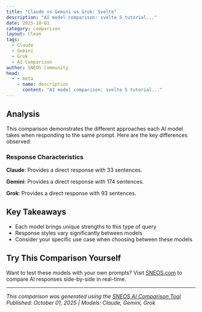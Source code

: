 ```yaml
---
title: "Claude vs Gemini vs Grok: Svelte"
description: "AI model comparison: svelte 5 tutorial..."
date: 2025-10-01
category: comparison
layout: Clean
tags:
  - Claude
  - Gemini
  - Grok
  - AI Comparison
author: SNEOS Community
head:
  - - meta
    - name: description
      content: "AI model comparison: svelte 5 tutorial..."
---
```


<ChatComparison
  title="Claude vs Gemini vs Grok: Svelte"
  prompt="svelte 5 tutorial"
  :responses='{
    "Claude": "# Svelte 5 Tutorial\n\nSvelte 5 introduces significant changes with the new runes system. Here\u0027s a comprehensive tutorial to get you started.\n\n## Table of Contents\n1. [What\u0027s New in Svelte 5](#whats-new)\n2. [Installation](#installation)\n3. [Basic Concepts](#basic-concepts)\n4. [Runes System](#runes-system)\n5. [Components](#components)\n6. [Event Handling](#event-handling)\n7. [Conditional Rendering](#conditional-rendering)\n8. [Lists and Loops](#lists-and-loops)\n9. [Stores](#stores)\n10. [Example Project](#example-project)\n\n## What\u0027s New in Svelte 5 {#whats-new}\n\n- **Runes**: New reactive system replacing \u0060let\u0060, \u0060$:\u0060, and stores\n- **Better TypeScript support**\n- **Improved performance**\n- **Simplified mental model**\n- **Enhanced developer experience**\n\n## Installation {#installation}\n\n\u0060\u0060\u0060bash\n# Create a new Svelte 5 project\nnpm create svelte@latest my-app\ncd my-app\nnpm install\nnpm run dev\n\u0060\u0060\u0060\n\n## Basic Concepts {#basic-concepts}\n\n### Simple Component\n\n\u0060\u0060\u0060svelte\n\u003C!-- App.svelte --\u003E\n\u003Cscript\u003E\n  import { state } from \u0027svelte/reactivity\u0027;\n  \n  let name = state(\u0027World\u0027);\n\u003C/script\u003E\n\n\u003Ch1\u003EHello {name.value}!\u003C/h1\u003E\n\u003Cinput bind:value={name.value} /\u003E\n\u0060\u0060\u0060\n\n## Runes System {#runes-system}\n\nRunes are the new reactive primitives in Svelte 5.\n\n### $state\n\nCreates reactive state:\n\n\u0060\u0060\u0060svelte\n\u003Cscript\u003E\n  let count = $state(0);\n  let user = $state({\n    name: \u0027John\u0027,\n    age: 30\n  });\n\u003C/script\u003E\n\n\u003Cbutton onclick={() =\u003E count\u002B\u002B}\u003E\n  Count: {count}\n\u003C/button\u003E\n\n\u003Cp\u003EUser: {user.name}, Age: {user.age}\u003C/p\u003E\n\u003Cbutton onclick={() =\u003E user.age\u002B\u002B}\u003E\n  Increase Age\n\u003C/button\u003E\n\u0060\u0060\u0060\n\n### $derived\n\nCreates computed values:\n\n\u0060\u0060\u0060svelte\n\u003Cscript\u003E\n  let count = $state(0);\n  let doubled = $derived(count * 2);\n  let message = $derived(\u0060Count is ${count}\u0060);\n\u003C/script\u003E\n\n\u003Cp\u003ECount: {count}\u003C/p\u003E\n\u003Cp\u003EDoubled: {doubled}\u003C/p\u003E\n\u003Cp\u003E{message}\u003C/p\u003E\n\u003Cbutton onclick={() =\u003E count\u002B\u002B}\u003EIncrement\u003C/button\u003E\n\u0060\u0060\u0060\n\n### $effect\n\nHandles side effects:\n\n\u0060\u0060\u0060svelte\n\u003Cscript\u003E\n  let count = $state(0);\n  \n  $effect(() =\u003E {\n    console.log(\u0060Count changed to: ${count}\u0060);\n    \n    // Cleanup function (optional)\n    return () =\u003E {\n      console.log(\u0027Cleaning up effect\u0027);\n    };\n  });\n\u003C/script\u003E\n\n\u003Cbutton onclick={() =\u003E count\u002B\u002B}\u003E\n  Count: {count}\n\u003C/button\u003E\n\u0060\u0060\u0060\n\n### $props\n\nHandles component properties:\n\n\u0060\u0060\u0060svelte\n\u003C!-- Child.svelte --\u003E\n\u003Cscript\u003E\n  let { title, count = 0, onClick } = $props();\n\u003C/script\u003E\n\n\u003Cdiv\u003E\n  \u003Ch2\u003E{title}\u003C/h2\u003E\n  \u003Cp\u003ECount: {count}\u003C/p\u003E\n  \u003Cbutton {onclick}\u003EClick me\u003C/button\u003E\n\u003C/div\u003E\n\u0060\u0060\u0060\n\n\u0060\u0060\u0060svelte\n\u003C!-- Parent.svelte --\u003E\n\u003Cscript\u003E\n  import Child from \u0027./Child.svelte\u0027;\n  \n  let count = $state(0);\n  \n  function handleClick() {\n    count\u002B\u002B;\n  }\n\u003C/script\u003E\n\n\u003CChild \n  title=\u0022My Component\u0022 \n  {count} \n  onClick={handleClick} \n/\u003E\n\u0060\u0060\u0060\n\n## Components {#components}\n\n### Component Communication\n\n\u0060\u0060\u0060svelte\n\u003C!-- Counter.svelte --\u003E\n\u003Cscript\u003E\n  let { initialValue = 0, onCountChange } = $props();\n  \n  let count = $state(initialValue);\n  \n  $effect(() =\u003E {\n    onCountChange?.(count);\n  });\n  \n  function increment() {\n    count\u002B\u002B;\n  }\n  \n  function decrement() {\n    count--;\n  }\n\u003C/script\u003E\n\n\u003Cdiv",
    "Gemini": "## Svelte 5: A Comprehensive Tutorial (with examples)\n\nSvelte 5, also known as the \u0022Runes\u0022 release, brings a significant paradigm shift to Svelte development.  It introduces a new way to manage state and reactivity, based on **runes**, which are special symbols that attach behaviors to variables. This tutorial covers the core concepts and practical applications of Svelte 5.\n\n**Why Runes?**\n\nRunes provide:\n\n*   **Explicit reactivity:**  You explicitly mark variables that should be reactive, making code easier to understand and debug.\n*   **Fine-grained control:** You have more control over when and how updates happen.\n*   **Improved performance:**  Svelte can optimize reactivity more effectively with explicit signals.\n*   **Better tooling:** The explicit nature of runes enables better IDE support and linting.\n\n**Prerequisites:**\n\n*   Basic understanding of HTML, CSS, and JavaScript.\n*   Node.js and npm (or a similar package manager) installed.\n\n**Setup:**\n\n1.  **Create a Svelte project:**\n\n    \u0060\u0060\u0060bash\n    npm create svelte@latest my-svelte-app\n    cd my-svelte-app\n    npm install\n    npm run dev\n    \u0060\u0060\u0060\n\n    Choose the \u0022skeleton project\u0022 option.\n\n2.  **Update Svelte and Vite:**\n\n    \u0060\u0060\u0060bash\n    npm install svelte@next vite@next\n    \u0060\u0060\u0060\n\n3.  **Configure \u0060svelte.config.js\u0060:**\n\n    Open \u0060svelte.config.js\u0060 and ensure the \u0060kit\u0060 config includes \u0060compilerOptions: { runes: true }\u0060.  This enables rune support.\n\n    \u0060\u0060\u0060javascript\n    import adapter from \u0027@sveltejs/adapter-auto\u0027;\n    import { vitePreprocess } from \u0027@sveltejs/vite-plugin-svelte\u0027;\n\n    /** @type {import(\u0027@sveltejs/kit\u0027).Config} */\n    const config = {\n        kit: {\n            adapter: adapter(),\n            // Override http methods in the Todo list example\n            methodOverride: {\n                allowed: [\u0027PATCH\u0027, \u0027DELETE\u0027]\n            }\n        },\n        preprocess: [vitePreprocess()],\n        compilerOptions: {\n            runes: true\n        }\n    };\n\n    export default config;\n    \u0060\u0060\u0060\n\n**Core Concepts: Runes**\n\nSvelte 5 introduces several runes. Here are the key ones:\n\n*   **\u0060$\u0060 (Dollar Sign):** This is the most fundamental rune. It\u0027s used to create **reactive variables**.  When the value of a reactive variable changes, Svelte automatically updates the parts of the component that depend on it.\n\n*   **\u0060$derived\u0060:**  Creates **derived signals**. Derived signals are automatically updated when their dependencies (other signals) change.  Think of them as computed properties.\n\n*   **\u0060$effect\u0060:**  Runs a function whenever its dependencies change. Useful for side effects like logging, DOM manipulation, or fetching data.\n\n*   **\u0060$state\u0060:** (Less frequently used directly in components, mainly for libraries) Declares a variable as stateful, allowing it to be passed to components using \u0060bind:\u0060 or \u0060let:\u0060.\n\n*   **\u0060$const\u0060:** Declares a variable whose value should not be changed after initialization.  (Note: While it prevents reassignment, the underlying value *could* still change if it\u0027s an object or array.)\n\n*   **\u0060$inspect\u0060:**  A debugging tool.  Prints the current value of a signal to the console whenever it changes.\n\n**Examples:**\n\nLet\u0027s create a simple counter component using runes:\n\n**\u0060src/routes/\u002Bpage.svelte\u0060:**\n\n\u0060\u0060\u0060svelte\n\u003Cscript\u003E\n  import { $state } from \u0027@sveltejs/svelte\u0027;\n\n  let count = $state(0);\n\n  function increment() {\n    count.set(count.get() \u002B 1);\n  }\n\n  function decrement() {\n    count.set(count.get() - 1);\n  }\n\u003C/script\u003E\n\n\u003Ch1\u003ECounter: {count.get()}\u003C/h1\u003E\n\n\u003Cbutton on:click={increment}\u003EIncrement\u003C/button\u003E\n\u003Cbutton on:click={decrement}\u003EDecrement\u003C/button\u003E\n\u0060\u0060\u0060\n\n**Explanation:**\n\n1.  **\u0060import { $state } from \u0027@sveltejs/svelte\u0027;\u0060**: Imports the \u0060$state\u0060 rune.  This rune is provided by the Svelte runtime library.\n2.  **\u0060let count = $state(0);\u0060**:  Declares a reactive variable named \u0060count\u0060 initialized to 0.  \u0060$state\u0060 takes the initial value as an argument. Critically, \u0060count\u0060 is now an object with \u0060get()\u0060 and \u0060set()\u0060 methods.\n3.  **\u0060\u003Ch1\u003ECounter: {count.get()}\u003C/h1\u003E\u0060**: Displays the current value of \u0060count\u0060.  Because count is a state variable we access it using its \u0060get\u0060 method\n4.  **\u0060count.set(count.get() \u002B 1);\u0060**:  Increments the value of \u0060count\u0060 by 1.  The \u0060.set()\u0060 method triggers reactivity. Svelte knows to update the component because \u0060count\u0060 is a reactive variable.\n\n**Derived Signals:**\n\n\u0060\u0060\u0060svelte\n\u003Cscript\u003E\n  import { $state, $derived } from \u0027@sveltejs/svelte\u0027;\n\n  let count = $state(0);\n  let doubled = $derived(count.get() * 2);\n\n  function increment() {\n    count.set(count.get() \u002B 1);\n  }\n\u003C/script\u003E\n\n\u003Ch1\u003ECounter: {count.get()}\u003C/h1\u003E\n\u003Ch2\u003EDoubled: {doubled.get()}\u003C/h2\u003E\n\n\u003Cbutton on:click={increment}\u003EIncrement\u003C/button\u003E\n\u0060\u0060\u0060\n\n**Explanation:**\n\n*   **\u0060let doubled = $derived(count.get() * 2);\u0060**: Creates a derived signal called \u0060doubled\u0060. Its value is calculated as \u0060count * 2\u0060. Whenever \u0060count\u0060 changes, \u0060doubled\u0060 is automatically updated.\n\n**Effects:**\n\n\u0060\u0060\u0060svelte\n\u003Cscript\u003E\n  import { $state, $effect } from \u0027@sveltejs/svelte\u0027;\n\n  let count = $state(0);\n\n  $effect(() =\u003E {\n    console.log(\u0022Count changed to:\u0022, count.get());\n    document.title = \u0060Count: ${count.get()}\u0060; // Example DOM manipulation\n  });\n\n  function increment() {\n    count.set(count.get() \u002B 1);\n  }\n\u003C/script\u003E\n\n\u003Ch1\u003ECounter: {count.get()}\u003C/h1\u003E\n\u003Cbutton on:click={increment}\u003EIncrement\u003C/button\u003E\n\u0060\u0060\u0060\n\n**Explanation:**\n\n*   **\u0060$effect(() =\u003E { ... });\u0060**:  Creates an effect. The function inside \u0060$effect\u0060 will run whenever \u0060count\u0060 changes.  In this example, it logs the new value of \u0060count\u0060 to the console and updates the page title.\n\n**Binding and Props (Simplified):**\n\n\u0060\u0060\u0060svelte\n\u003C!-- Parent Component (Parent.svelte) --\u003E\n\u003Cscript\u003E\n    import Child from \u0027./Child.svelte\u0027;\n    import { $state } from \u0027@sveltejs/svelte\u0027;\n\n    let message = $state(\u0022Hello from Parent!\u0022);\n    let counter = $state(0);\n\n    function incrementParent() {\n      counter.set(counter.get() \u002B 1);\n    }\n\u003C/script\u003E\n\n\u003Ch1\u003EParent Component\u003C/h1\u003E\n\u003Cp\u003EMessage: {message.get()}\u003C/p\u003E\n\u003Cp\u003EParent Counter: {counter.get()}\u003C/p\u003E\n\u003Cbutton on:click={incrementParent}\u003EIncrement Parent\u003C/button\u003E\n\n\u003CChild boundMessage={message} myCounter={counter} /\u003E\n\n\u003C!-- Child Component (Child.svelte) --\u003E\n\u003Cscript\u003E\n  import { $state, $effect } from \u0027@sveltejs/svelte\u0027;\n\n  //Props are state variables, and are auto declared for runes\n  export let boundMessage;\n  export let myCounter;\n\n  let localCounter = $state(0);\n\n  $effect(() =\u003E {\n    console.log(\u0027Message received in Child: \u0027, boundMessage.get());\n  })\n  function incrementChild() {\n    localCounter.set(localCounter.get() \u002B 1);\n  }\n\u003C/script\u003E\n\n\u003Ch2\u003EChild Component\u003C/h2\u003E\n\u003Cp\u003EBound Message: {boundMessage.get()}\u003C/p\u003E\n\u003Cp\u003EMy Counter (from parent): {myCounter.get()}\u003C/p\u003E\n\u003Cp\u003EChild Local Counter: {localCounter.get()}\u003C/p\u003E\n\u003Cbutton on:click={incrementChild}\u003EIncrement Child\u003C/button\u003E\n\n\u0060\u0060\u0060\n\n*   In the Parent Component, we declare  \u0060message\u0060 and \u0060counter\u0060 as reactive state variables with \u0060$state()\u0060.\n*   We pass these signals to the child component \u0060Child\u0060 via props  \u0060boundMessage\u0060 and \u0060myCounter\u0060.\n*   In the \u0060Child.svelte\u0060  the props are declared as standard svelte \u0060export let\u0060 variables.  Because Svelte knows that the props were passed as runes it will automatically handle reactivity\n*   We can access the values inside of the child using the \u0060get()\u0060 method.\n\n**Common Patterns and Best Practices:**\n\n1.  **Use \u0060$state\u0060 sparingly.**  Avoid overusing \u0060$state\u0060.  Use it only for values that need to be truly reactive. For simple variables that don\u0027t need to trigger updates, use regular \u0060let\u0060 declarations.\n\n2.  **Use \u0060$derived\u0060 for computed values.**  Whenever you have a value that depends on other reactive values, use \u0060$derived\u0060 to ensure it\u0027s automatically updated.\n\n3.  **Effects for side effects.**  Use \u0060$effect\u0060 only for side effects like DOM manipulation, logging, or fetching data.  Avoid using \u0060$effect\u0060 for updating state, as it can lead to infinite loops.\n\n4.  **\u0060$const\u0060 for immutability (with caveats).**  Use \u0060$const\u0060 to declare constants that shouldn\u0027t be reassigned. Be aware that if the \u0022constant\u0022 is an object or array, its *contents* can still be modified.\n\n5.  **Use \u0060.set\u0060 for modifying reactive variables.** Always use the \u0060.set()\u0060 method to update reactive variables created with \u0060$state\u0060.  Direct assignment (e.g., \u0060count = newValue;\u0060) will *not* trigger reactivity.\n\n6.  **Avoid complex logic in \u0060$derived\u0060.**  Keep the logic inside \u0060$derived\u0060 functions simple and pure.  Complex logic is better placed in separate functions.\n\n7.  **Be mindful of dependencies in \u0060$effect\u0060.**  Svelte automatically tracks the dependencies of \u0060$effect\u0060 functions.  However, it\u0027s a good practice to explicitly list dependencies using \u0060bind:\u0060 or \u0060let:\u0060, especially for complex components.\n\n**Example: Fetching Data**\n\n\u0060\u0060\u0060svelte\n\u003Cscript\u003E\n  import { $state, $effect } from \u0027@sveltejs/svelte\u0027;\n\n  let todos = $state([]);\n  let loading = $state(true);\n  let error = $state(null);\n\n  $effect(async () =\u003E {\n    loading.set(true);\n    error.set(null);\n\n    try {\n      const response = await fetch(\u0027https://jsonplaceholder.typicode.com/todos\u0027);\n      if (!response.ok) {\n        throw new Error(\u0060HTTP error! Status: ${response.status}\u0060);\n      }\n      const data = await response.json();\n      todos.set(data);\n    } catch (e) {\n      error.set(e.message);\n    } finally {\n      loading.set(false);\n    }\n  });\n\u003C/script\u003E\n\n{#if loading.get()}\n  \u003Cp\u003ELoading...\u003C/p\u003E\n{:else if error.get()}\n  \u003Cp\u003EError: {error.get()}\u003C/p\u003E\n{:else}\n  \u003Cul\u003E\n    {#each todos.get() as todo}\n      \u003Cli\u003E{todo.title}\u003C/li\u003E\n    {/each}\n  \u003C/ul\u003E\n{/if}\n\u0060\u0060\u0060\n\n**Key Takeaways:**\n\n*   Svelte 5\u0027s runes offer a more explicit and controllable way to manage reactivity.\n*   \u0060$\u0060 (with \u0060$state\u0060 and \u0060$derived\u0060) and \u0060$effect\u0060 are the most commonly used runes.\n*   Use runes judiciously, focusing on truly reactive values.\n*   Understand the \u0060.get()\u0060 and \u0060.set()\u0060 methods for accessing and modifying rune based state.\n*   Runes enable better performance and tooling.\n\n**Further Learning:**\n\n*   **Svelte Documentation:**  The official Svelte documentation is the best resource for in-depth information: [https://svelte.dev/](https://svelte.dev/) (Pay close attention to the \u00225.0\u0022 or \u0022next\u0022 documentation).\n*   **Svelte Discord:**  Join the Svelte Discord community for help and discussions: [https://svelte.dev/chat](https://svelte.dev/chat)\n*   **Svelte Examples:** Explore real-world examples of Svelte 5 applications to learn best practices.\n\nThis tutorial provides a solid foundation for understanding Svelte 5\u0027s runes.  Experiment, build projects, and explore the documentation to master this powerful new approach to Svelte development. Remember to keep checking the official Svelte documentation for updates as Svelte 5 continues to evolve.\n",
    "Grok": "Svelte 5 is the latest iteration of the Svelte framework, introducing significant updates and improvements over previous versions. As of now, Svelte 5 is still in preview, and its features may evolve before the final release. This tutorial will cover the basics of Svelte 5, assuming you have a fundamental understanding of web development and JavaScript. If Svelte 5 has been officially released or updated since my last knowledge update (October 2023), I recommend checking the official Svelte documentation for the latest information.\n\n### What\u2019s New in Svelte 5?\nSvelte 5 introduces several key features and improvements, including:\n- **Runes**: A new reactivity system that replaces the old reactive statements (\u0060$:\u0060) with more explicit and powerful primitives like \u0060$state\u0060, \u0060$derived\u0060, and \u0060$effect\u0060.\n- **Improved Performance**: Further optimizations to the compiler for faster updates and smaller bundles.\n- **Better TypeScript Integration**: Enhanced support for TypeScript with better type inference.\n- **Snippets**: A new way to define reusable UI components as snippets.\n- **Refined Reactivity Model**: More intuitive and explicit control over reactivity.\n\nThis tutorial will walk you through setting up a Svelte 5 project, using Runes for reactivity, and building a simple application.\n\n---\n\n### Step 1: Setting Up a Svelte 5 Project\n\n1. **Install Node.js**:\n   Make sure you have Node.js (version 18 or higher) installed on your machine. You can download it from [nodejs.org](https://nodejs.org/).\n\n2. **Create a New Svelte Project**:\n   Use the \u0060degit\u0060 tool or the official SvelteKit CLI to scaffold a new Svelte 5 project. Since Svelte 5 is tied to SvelteKit for project initialization, we\u2019ll use SvelteKit.\n\n   Run the following command to create a new project:\n   \u0060\u0060\u0060bash\n   npm create vite@latest my-svelte-app -- --template svelte\n   \u0060\u0060\u0060\n   - Select \u0022Svelte\u0022 as the framework.\n   - Choose whether to use TypeScript (recommended for better type safety).\n   - Follow the prompts to configure additional options like ESLint or Prettier.\n\n3. **Navigate to the Project Directory**:\n   \u0060\u0060\u0060bash\n   cd my-svelte-app\n   \u0060\u0060\u0060\n\n4. **Install Dependencies**:\n   \u0060\u0060\u0060bash\n   npm install\n   \u0060\u0060\u0060\n\n5. **Start the Development Server**:\n   \u0060\u0060\u0060bash\n   npm run dev\n   \u0060\u0060\u0060\n   Open your browser and navigate to \u0060http://localhost:5173\u0060 (or the port specified in the terminal) to see the default Svelte starter app.\n\n---\n\n### Step 2: Understanding Svelte 5 Runes\nRunes are the new reactivity system in Svelte 5, replacing the \u0060$:\u0060 syntax for reactive statements. They make reactivity more explicit and easier to reason about. The primary runes are \u0060$state\u0060, \u0060$derived\u0060, and \u0060$effect\u0060.\n\n#### Example: Using \u0060$state\u0060 for Reactive Variables\nCreate a new component in \u0060src/routes/\u002Bpage.svelte\u0060 and replace its content with the following:\n\n\u0060\u0060\u0060svelte\n\u003Cscript\u003E\n\timport { $state } from \u0027svelte\u0027;\n\n\t// Declare a reactive state variable using $state\n\tlet count = $state(0);\n\n\tfunction increment() {\n\t\tcount \u002B= 1; // Directly update the state\n\t}\n\u003C/script\u003E\n\n\u003Ch1\u003ECounter: {count}\u003C/h1\u003E\n\u003Cbutton on:click={increment}\u003EIncrement\u003C/button\u003E\n\u0060\u0060\u0060\n\n- \u0060$state\u0060 declares a reactive variable. When \u0060count\u0060 changes, the DOM automatically updates to reflect the new value.\n- Unlike Svelte 4, you no longer need to use \u0060$:\u0060 for reactivity; \u0060$state\u0060 handles it explicitly.\n\n#### Example: Using \u0060$derived\u0060 for Computed Values\n\u0060$derived\u0060 is used to create values that depend on other reactive states.\n\n\u0060\u0060\u0060svelte\n\u003Cscript\u003E\n\timport { $state, $derived } from \u0027svelte\u0027;\n\n\tlet count = $state(0);\n\tlet doubled = $derived(count * 2); // Derived value updates when count changes\n\n\tfunction increment() {\n\t\tcount \u002B= 1;\n\t}\n\u003C/script\u003E\n\n\u003Ch1\u003ECounter: {count}\u003C/h1\u003E\n\u003Ch2\u003EDoubled: {doubled}\u003C/h2\u003E\n\u003Cbutton on:click={increment}\u003EIncrement\u003C/button\u003E\n\u0060\u0060\u0060\n\n- \u0060$derived\u0060 automatically recomputes \u0060doubled\u0060 whenever \u0060count\u0060 changes.\n\n#### Example: Using \u0060$effect\u0060 for Side Effects\n\u0060$effect\u0060 lets you run side effects (like logging or fetching data) when reactive values change.\n\n\u0060\u0060\u0060svelte\n\u003Cscript\u003E\n\timport { $state, $effect } from \u0027svelte\u0027;\n\n\tlet count = $state(0);\n\n\t$effect(() =\u003E {\n\t\tconsole.log(\u0060Count changed to: ${count}\u0060);\n\t});\n\n\tfunction increment() {\n\t\tcount \u002B= 1;\n\t}\n\u003C/script\u003E\n\n\u003Ch1\u003ECounter: {count}\u003C/h1\u003E\n\u003Cbutton on:click={increment}\u003EIncrement\u003C/button\u003E\n\u0060\u0060\u0060\n\n- \u0060$effect\u0060 runs whenever any reactive dependency (like \u0060count\u0060) changes.\n\n---\n\n### Step 3: Building a Simple Todo App with Svelte 5\nLet\u2019s create a small Todo application to demonstrate Svelte 5\u2019s features in action.\n\n1. Update \u0060src/routes/\u002Bpage.svelte\u0060 with the following code:\n\n\u0060\u0060\u0060svelte\n\u003Cscript\u003E\n\timport { $state } from \u0027svelte\u0027;\n\n\t// Reactive state for todos and input\n\tlet todos = $state([]);\n\tlet newTodo = $state(\u0027\u0027);\n\n\tfunction addTodo() {\n\t\tif (newTodo.trim()) {\n\t\t\ttodos = [...todos, { id: todos.length \u002B 1, text: newTodo, done: false }];\n\t\t\tnewTodo = \u0027\u0027; // Reset input\n\t\t}\n\t}\n\n\tfunction toggleTodo(id) {\n\t\ttodos = todos.map((todo) =\u003E\n\t\t\ttodo.id === id ? { ...todo, done: !todo.done } : todo\n\t\t);\n\t}\n\u003C/script\u003E\n\n\u003Ch1\u003ETodo List\u003C/h1\u003E\n\n\u003Cinput\n\ttype=\u0022text\u0022\n\tbind:value={newTodo}\n\tplaceholder=\u0022Add a new todo\u0022\n\ton:keydown={(e) =\u003E e.key === \u0027Enter\u0027 \u0026\u0026 addTodo()}\n/\u003E\n\u003Cbutton on:click={addTodo}\u003EAdd\u003C/button\u003E\n\n\u003Cul\u003E\n\t{#each todos as todo}\n\t\t\u003Cli style=\u0022text-decoration: {todo.done ? \u0027line-through\u0027 : \u0027none\u0027}\u0022\u003E\n\t\t\t{todo.text}\n\t\t\t\u003Cbutton on:click={() =\u003E toggleTodo(todo.id)}\u003E\n\t\t\t\t{todo.done ? \u0027Undo\u0027 : \u0027Complete\u0027}\n\t\t\t\u003C/button\u003E\n\t\t\u003C/li\u003E\n\t{:else}\n\t\t\u003Cp\u003ENo todos yet!\u003C/p\u003E\n\t{/each}\n\u003C/ul\u003E\n\u0060\u0060\u0060\n\n2. Run the app with \u0060npm run dev\u0060 and interact with the Todo list by adding and toggling tasks.\n\n- The \u0060todos\u0060 array is reactive thanks to \u0060$state\u0060, so the UI updates automatically when items are added or modified.\n- The \u0060#each\u0060 directive loops over the \u0060todos\u0060 array to render the list.\n\n---\n\n### Step 4: Using Snippets in Svelte 5\nSvelte 5 introduces \u0022snippets,\u0022 which are reusable blocks of UI code. They\u2019re similar to components but lighter and more focused on rendering markup.\n\nExample of a snippet in \u0060src/routes/\u002Bpage.svelte\u0060:\n\n\u0060\u0060\u0060svelte\n\u003Cscript\u003E\n\timport { $state } from \u0027svelte\u0027;\n\n\tlet name = $state(\u0027World\u0027);\n\n\t// Define a reusable snippet\n\t$: greeting = \u0060\u003Ch2\u003EHello, {name}!\u003C/h2\u003E\u0060;\n\u003C/script\u003E\n\n\u003C!-- Use the snippet --\u003E\n{@render greeting}\n\u0060\u0060\u0060\n\n- Snippets allow you to define reusable UI logic without creating a full component.\n\n---\n\n### Step 5: Building and Deploying\n1. Build the app for production:\n   \u0060\u0060\u0060bash\n   npm run build\n   \u0060\u0060\u0060\n\n2. Preview the production build locally:\n   \u0060\u0060\u0060bash\n   npm run preview\n   \u0060\u0060\u0060\n\n3. Deploy to a hosting service like Vercel, Netlify, or GitHub Pages by following their respective guides for SvelteKit apps.\n\n---\n\n### Additional Tips\n- **TypeScript Support**: If you chose TypeScript during setup, ensure your editor (e.g., VS Code) has the Svelte extension installed for proper type checking.\n- **SvelteKit Features**: Explore SvelteKit\u2019s features like file-system-based routing, server-side rendering (SSR), and static site generation (SSG).\n- **Community Resources**: Join the Svelte Discord or follow the official Svelte blog for updates on Svelte 5.\n- **Official Docs**: The [Svelte documentation](https://svelte.dev/docs) and [SvelteKit docs](https://kit.svelte.dev/docs) are excellent resources for learning more about specific features.\n\n---\n\n### Conclusion\nSvelte 5 brings exciting changes with Runes, snippets, and improved performance, making it an even more powerful framework for building web applications. This tutorial covered the basics of setting up a project, using the new reactivity system, and building a simple app. As Svelte 5 evolves, keep an eye on the official documentation and community for updates and best practices.\n\nIf you have specific questions or want to dive deeper into a particular feature (e.g., stores, animations, or SvelteKit routing), let me know!"
  }'
  published-date="19:54"
/>

## Analysis

This comparison demonstrates the different approaches each AI model takes when responding to the same prompt. Here are the key differences observed:

### Response Characteristics

**Claude**: Provides a direct response with 33 sentences. 

**Gemini**: Provides a direct response with 174 sentences. 

**Grok**: Provides a direct response with 93 sentences. 

## Key Takeaways

- Each model brings unique strengths to this type of query
- Response styles vary significantly between models
- Consider your specific use case when choosing between these models

## Try This Comparison Yourself

Want to test these models with your own prompts? Visit [SNEOS.com](https://sneos.com) to compare AI responses side-by-side in real-time.

---

*This comparison was generated using the [SNEOS AI Comparison Tool](https://sneos.com)*
*Published: October 01, 2025 | Models: Claude, Gemini, Grok*
